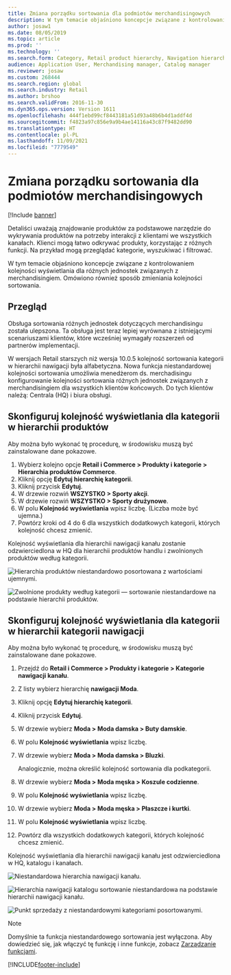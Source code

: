```yaml
---
title: Zmiana porządku sortowania dla podmiotów merchandisingowych
description: W tym temacie objaśniono koncepcje związane z kontrolowaniem kolejności wyświetlania dla różnych jednostek związanych z merchandisingiem w Dynamics 365 Commerce.
author: josaw1
ms.date: 08/05/2019
ms.topic: article
ms.prod: ''
ms.technology: ''
ms.search.form: Category, Retail product hierarchy, Navigation hierarchy
audience: Application User, Merchandising manager, Catalog manager
ms.reviewer: josaw
ms.custom: 268444
ms.search.region: global
ms.search.industry: Retail
ms.author: brshoo
ms.search.validFrom: 2016-11-30
ms.dyn365.ops.version: Version 1611
ms.openlocfilehash: 444f1ebd99cf8443181a51d93a48b6b4d1addf4d
ms.sourcegitcommit: f4823a97c856e9a9b4ae14116a43c87f9482dd90
ms.translationtype: HT
ms.contentlocale: pl-PL
ms.lasthandoff: 11/09/2021
ms.locfileid: "7779549"
---
```

# <a name="change-the-sort-order-for-merchandising-entities"></a>Zmiana porządku sortowania dla podmiotów merchandisingowych


[!Include [banner](includes/banner.md)]

Detaliści uważają znajdowanie produktów za podstawowe narzędzie do wykrywania produktów na potrzeby interakcji z klientami we wszystkich kanałach. Klienci mogą łatwo odkrywać produkty, korzystając z różnych funkcji. Na przykład mogą przeglądać kategorie, wyszukiwać i filtrować.

W tym temacie objaśniono koncepcje związane z kontrolowaniem kolejności wyświetlania dla różnych jednostek związanych z merchandisingiem. Omówiono również sposób zmieniania kolejności sortowania.

## <a name="overview"></a>Przegląd

Obsługa sortowania różnych jednostek dotyczących merchandisingu została ulepszona. Ta obsługa jest teraz lepiej wyrównana z istniejącymi scenariuszami klientów, które wcześniej wymagały rozszerzeń od partnerów implementacji.

W wersjach Retail starszych niż wersja 10.0.5 kolejność sortowania kategorii w hierarchii nawigacji była alfabetyczna. Nowa funkcja niestandardowej kolejności sortowania umożliwia menedżerom ds. merchadisingu konfigurowanie kolejności sortowania różnych jednostek związanych z merchandisingiem dla wszystkich klientów końcowych. Do tych klientów należą: Centrala (HQ) i biura obsługi.

## <a name="configure-the-display-order-for-categories-in-the-product-hierarchy"></a>Skonfiguruj kolejność wyświetlania dla kategorii w hierarchii produktów

Aby można było wykonać tę procedurę, w środowisku muszą być zainstalowane dane pokazowe.

1. Wybierz kolejno opcje **Retail i Commerce \> Produkty i kategorie \> Hierarchia produktów Commerce**.
2. Kliknij opcję **Edytuj hierarchię kategorii**.
3. Kliknij przycisk **Edytuj**.
4. W drzewie rozwiń **WSZYSTKO \> Sporty akcji**.
5. W drzewie rozwiń **WSZYSTKO \> Sporty drużynowe**.
6. W polu **Kolejność wyświetlania** wpisz liczbę. (Liczba może być ujemna.)
7. Powtórz kroki od 4 do 6 dla wszystkich dodatkowych kategorii, których kolejność chcesz zmienić.

Kolejność wyświetlania dla hierarchii nawigacji kanału zostanie odzwierciedlona w HQ dla hierarchii produktów handlu i zwolnionych produktów według kategorii.

![Hierarchia produktów niestandardowo posortowana z wartościami ujemnymi.](./media/RetailProductHierarchyCustomSortedWithNegativeValues.png)

![Zwolnione produkty według kategorii — sortowanie niestandardowe na podstawie hierarchii produktów.](./media/ReleasedProductsByCategoryCustomSortedBasedOnRetailProductHierarchy.png)

## <a name="configure-the-display-order-for-categories-in-the-channel-navigation-hierarchy"></a>Skonfiguruj kolejność wyświetlania dla kategorii w hierarchii kategorii nawigacji

Aby można było wykonać tę procedurę, w środowisku muszą być zainstalowane dane pokazowe.

1. Przejdź do **Retail i Commerce \> Produkty i kategorie \> Kategorie nawigacji kanału**.
2. Z listy wybierz hierarchię **nawigacji Moda**.
3. Kliknij opcję **Edytuj hierarchię kategorii**.
4. Kliknij przycisk **Edytuj**.
5. W drzewie wybierz **Moda \> Moda damska \> Buty damskie**.
6. W polu **Kolejność wyświetlania** wpisz liczbę.
7. W drzewie wybierz **Moda \> Moda damska \> Bluzki**.

    Analogicznie, można określić kolejność sortowania dla podkategorii.

8. W drzewie wybierz **Moda \> Moda męska \> Koszule codzienne**.
9. W polu **Kolejność wyświetlania** wpisz liczbę.
10. W drzewie wybierz **Moda \> Moda męska \> Płaszcze i kurtki**.
11. W polu **Kolejność wyświetlania** wpisz liczbę.
12. Powtórz dla wszystkich dodatkowych kategorii, których kolejność chcesz zmienić.

Kolejność wyświetlania dla hierarchii nawigacji kanału jest odzwierciedlona w HQ, katalogu i kanałach.

![Niestandardowa hierarchia nawigacji kanału.](./media/ChannelNavCustomSorted.png)

![Hierarchia nawigacji katalogu sortowanie niestandardowa na podstawie hierarchii nawigacji kanału.](./media/CatalogNavHierarchyCustomSortedBasedOnChannelNav.png)

![Punkt sprzedaży z niestandardowymi kategoriami posortowanymi.](./media/POSChannelCategoriesCustomSorted.png)

> [!NOTE]
> Domyślnie ta funkcja niestandardowego sortowania jest wyłączona. Aby dowiedzieć się, jak włączyć tę funkcję i inne funkcje, zobacz [Zarządzanie funkcjami](/dynamics365/unified-operations/fin-and-ops/get-started/feature-management/feature-management-overview).


[!INCLUDE[footer-include](../includes/footer-banner.md)]